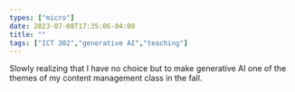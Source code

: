 ```yaml
---
types: ["micro"]
date: 2023-07-08T17:35:06-04:00
title: ""
tags: ["ICT 302","generative AI","teaching"]
---
```

Slowly realizing that I have no choice but to make generative AI one of the themes of my content management class in the fall.
